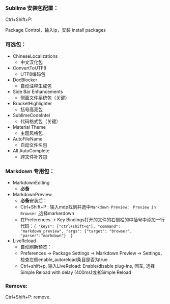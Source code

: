 ### Sublime 安装包配置：

Ctrl+Shift+P:

Package Control，输入ip，安装 install packages

### 可选包：

* ChineseLocalizations
    - 中文汉化包
* ConvertToUTF8
    - UTF8编码包
* DocBlocker 
    - 自动注释生成包
* Side Bar Enhancements
    - 侧面文件系统包（关键）  
* BracketHighlighter
    - 括号高亮包
* SublimeCodeIntel
    - 代码格式包（关键）
* Material Theme
    - 主题风格包
* AutoFileName
    - 自动文件名包
* All AutoComplete
    - 跨文件补齐包


### Markdown 专用包：

* MarkdownEditing
    - **必备**
* MarkdownPreview
    - **必备**安装后：
    - Ctrl+Shift+P : 输入mdp找到并选中`Markdown Preview： Preview in Browser` ,选择markerdown
    - 在Preferences -> Key Bindings打开的文件的右侧栏的中括号中添加一行代码：`{ "keys": ["ctrl+shift+q"], "command": "markdown_preview", "args": {"target": "browser", "parser":"markdown"}  }`
* LiveReload 
    - 自动刷新预览：
    - Preferences -> Package Settings -> Markdown Preview -> Settings，检查左侧enable_autoreload条目是否为true
    - Ctrl+shift+p, 输入LiveReload: Enable/disable plug-ins, 回车, 选择 Simple Reload with delay (400ms)或者Simple Reload


### Remove:

Ctrl+Shift+P: remove.
